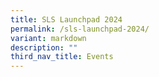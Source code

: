 ```yaml
---
title: SLS Launchpad 2024
permalink: /sls-launchpad-2024/
variant: markdown
description: ""
third_nav_title: Events
---
```

<p></p>
